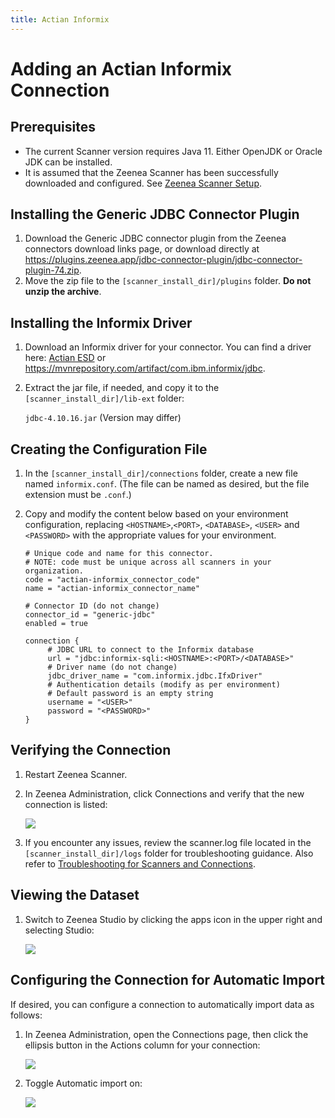 ```yaml
---
title: Actian Informix
---
```

# Adding an Actian Informix Connection

## Prerequisites

* The current Scanner version requires Java 11. Either OpenJDK or Oracle JDK can be installed.
* It is assumed that the Zeenea Scanner has been successfully downloaded and configured. See [Zeenea Scanner Setup](./zeenea-scanner-setup.md).

## Installing the Generic JDBC Connector Plugin

1. Download the Generic JDBC connector plugin from the Zeenea connectors download links page, or download directly at https://plugins.zeenea.app/jdbc-connector-plugin/jdbc-connector-plugin-74.zip.
2. Move the zip file to the `[scanner_install_dir]/plugins` folder. **Do not unzip the archive**.

## Installing the Informix Driver

1. Download an Informix driver for your connector. You can find a driver here: [Actian ESD](https://esd.actian.com/) or https://mvnrepository.com/artifact/com.ibm.informix/jdbc. 
3. Extract the jar file, if needed, and copy it to the `[scanner_install_dir]/lib-ext` folder:

     `jdbc-4.10.16.jar` (Version may differ)

## Creating the Configuration File

1. In the `[scanner_install_dir]/connections` folder, create a new file named `informix.conf`. (The file can be named as desired, but the file extension must be `.conf`.)
2. Copy and modify the content below based on your environment configuration, replacing `<HOSTNAME>`,`<PORT>`, `<DATABASE>`, `<USER>` and `<PASSWORD>` with the appropriate values for your environment.

     ```
     # Unique code and name for this connector.
     # NOTE: code must be unique across all scanners in your organization.
     code = "actian-informix_connector_code"
     name = "actian-informix_connector_name"

     # Connector ID (do not change)
     connector_id = "generic-jdbc"
     enabled = true
     
     connection {
          # JDBC URL to connect to the Informix database
          url = "jdbc:informix-sqli:<HOSTNAME>:<PORT>/<DATABASE>"
          # Driver name (do not change)
          jdbc_driver_name = "com.informix.jdbc.IfxDriver"
          # Authentication details (modify as per environment)
          # Default password is an empty string
          username = "<USER>"
          password = "<PASSWORD>"
     }
     ```

## Verifying the Connection​

1. Restart Zeenea Scanner.
2. In Zeenea Administration, click Connections and verify that the new connection is listed:

     ![](/img/zeenea-connection-informix.png)
3. If you encounter any issues, review the scanner.log file located in the `[scanner_install_dir]/logs` folder for troubleshooting guidance. Also refer to [Troubleshooting for Scanners and Connections](./zeenea-troubleshooting.md).

## Viewing the Dataset​

1. Switch to Zeenea Studio by clicking the apps icon in the upper right and selecting Studio:

     ![](/img/zeenea-informix-schema.png)

## Configuring the Connection for Automatic Import​

If desired, you can configure a connection to automatically import data as follows:

1. In Zeenea Administration, open the Connections page, then click the ellipsis button in the Actions column for your connection:

     ![](/img/zeenea-informix-setup.png)
2. Toggle Automatic import on:

     ![](/img/zeenea-informix-import.png)
